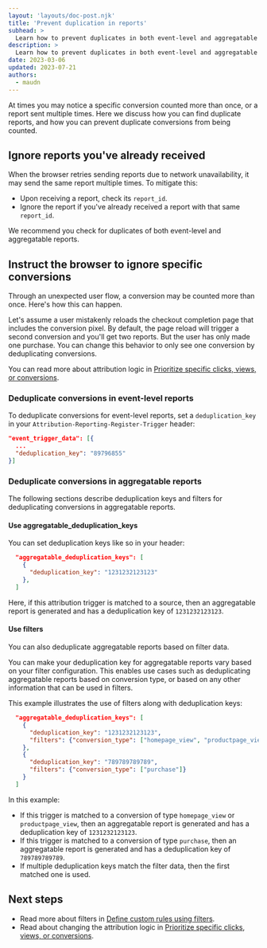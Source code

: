 ```yaml
---
layout: 'layouts/doc-post.njk'
title: 'Prevent duplication in reports'
subhead: >
  Learn how to prevent duplicates in both event-level and aggregatable reports.
description: >
  Learn how to prevent duplicates in both event-level and aggregatable reports.
date: 2023-03-06
updated: 2023-07-21
authors:
  - maudn
---
```


At times you may notice a specific conversion counted more than once, or a report sent multiple times. Here we discuss how you can find duplicate reports, and how you can prevent duplicate conversions from being counted.

## Ignore reports you've already received

When the browser retries sending reports due to network unavailability, it may send the same report multiple times.
To mitigate this:
* Upon receiving a report, check its `report_id`.
* Ignore the report if you've already received a report with that same `report_id`.

We recommend you check for duplicates of both event-level and aggregatable reports.

##  Instruct the browser to ignore specific conversions

Through an unexpected user flow, a conversion may be counted more than once. Here's how this can happen.

Let's assume a user mistakenly reloads the checkout completion page that includes the conversion pixel. By default, the page reload will trigger a second conversion and you'll get two reports.
But the user has only made one purchase. You can change this behavior to only see one conversion by deduplicating conversions.

You can read more about attribution logic in [Prioritize specific clicks, views, or conversions](/docs/privacy-sandbox/attribution-reporting/change-attribution-logic/).

### Deduplicate conversions in event-level reports

To deduplicate conversions for event-level reports, set a `deduplication_key` in your `Attribution-Reporting-Register-Trigger` header: 

```json
"event_trigger_data": [{
  ...
  "deduplication_key": "89796855"
}]
```

### Deduplicate conversions in aggregatable reports

The following sections describe deduplication keys and filters for deduplicating conversions in aggregatable reports.

#### Use aggregatable_deduplication_keys

You can set deduplication keys like so in your header:

```json
  "aggregatable_deduplication_keys": [
    {
      "deduplication_key": "1231232123123"
    },
  ]
```

Here, if this attribution trigger is matched to a source, then an aggregatable report is generated and has a deduplication key of `1231232123123`.

#### Use filters

You can also deduplicate aggregatable reports based on filter data.

You can make your deduplication key for aggregatable reports vary based on your filter configuration. This enables use cases such as deduplicating aggregatable reports based on conversion type, or based on any other information that can be used in filters.

This example illustrates the use of filters along with deduplication keys:

```json
  "aggregatable_deduplication_keys": [
    {
      "deduplication_key": "1231232123123",
      "filters": {"conversion_type": ["homepage_view", "productpage_view"]}
    },
    {
      "deduplication_key": "789789789789",
      "filters": {"conversion_type": ["purchase"]}
    }
  ]
```
In this example:

* If this trigger is matched to a conversion of type `homepage_view` or `productpage_view`, then an aggregatable report is generated and has a deduplication key of `1231232123123`.
* If this trigger is matched to a conversion of type `purchase`, then an aggregatable report is generated and has a deduplication key of `789789789789`.
* If multiple deduplication keys match the filter data, then the first matched one is used.

## Next steps

* Read more about filters in [Define custom rules using filters](/docs/privacy-sandbox/attribution-reporting/define-filters/).
* Read about changing the attribution logic in  [Prioritize specific clicks, views, or conversions](/docs/privacy-sandbox/attribution-reporting/change-attribution-logic/).
